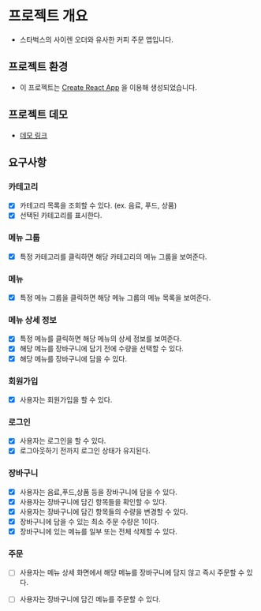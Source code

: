 # 프로젝트 개요
 - 스타벅스의 사이렌 오더와 유사한 커피 주문 앱입니다. <br/>

## 프로젝트 환경
- 이 프로젝트는 [Create React App](https://github.com/facebook/create-react-app) 을 이용해 생성되었습니다. 

## 프로젝트 데모
- [데모 링크](https://hdpyo.github.io/coffee-and-taste/)

## 요구사항

### 카테고리
- [x] 카테고리 목록을 조회할 수 있다. (ex. 음료, 푸드, 상품)
- [x] 선택된 카테고리를 표시한다.

### 메뉴 그룹
- [x] 특정 카테고리를 클릭하면 해당 카테고리의 메뉴 그룹을 보여준다.

### 메뉴
- [x] 특정 메뉴 그룹을 클릭하면 해당 메뉴 그룹의 메뉴 목록을 보여준다.

### 메뉴 상세 정보
- [x] 특정 메뉴를 클릭하면 해당 메뉴의 상세 정보를 보여준다.
- [x] 해당 메뉴를 장바구니에 담기 전에 수량을 선택할 수 있다. 
- [x] 해당 메뉴를 장바구니에 담을 수 있다.

### 회원가입
- [x] 사용자는 회원가입을 할 수 있다.

### 로그인
- [x] 사용자는 로그인을 할 수 있다. 
- [x] 로그아웃하기 전까지 로그인 상태가 유지된다.

### 장바구니
- [x] 사용자는 음료,푸드,상품 등을 장바구니에 담을 수 있다.
- [x] 사용자는 장바구니에 담긴 항목들을 확인할 수 있다.
- [x] 사용자는 장바구니에 담긴 항목들의 수량을 변경할 수 있다.
- [x] 장바구니에 담을 수 있는 최소 주문 수량은 1이다.
- [x] 장바구니에 있는 메뉴를 일부 또는 전체 삭제할 수 있다.

### 주문
- [ ] 사용자는 메뉴 상세 화면에서 해당 메뉴를 장바구니에 담지 않고 즉시 주문할 수 있다.
- [ ] 사용자는 장바구니에 담긴 메뉴를 주문할 수 있다.

